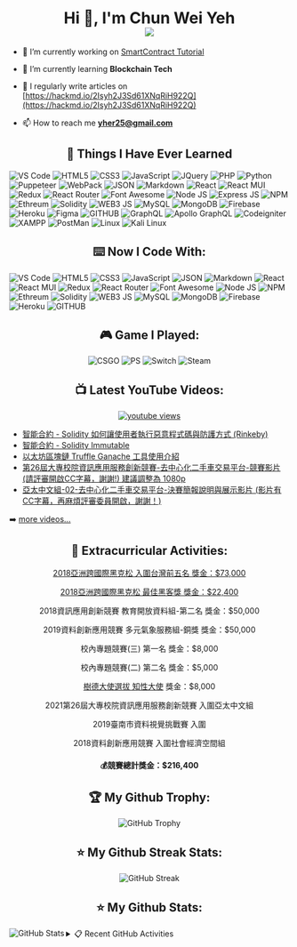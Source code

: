 <h1 align="center">Hi 👋, I'm Chun Wei Yeh <br> <img src="https://komarev.com/ghpvc/?username=weiyun0912&style=for-the-badge"> </h1>

- 🔭 I’m currently working on [SmartContract Tutorial](https://github.com/WeiYun0912/SmartContracts)

- 🌱 I’m currently learning **Blockchain Tech**

- 📝 I regularly write articles on [https://hackmd.io/2Isyh2J3Sd61XNqRiH922Q](https://hackmd.io/2Isyh2J3Sd61XNqRiH922Q)

- 📫 How to reach me **yher25@gmail.com**
  

  
<h2 align="center">📓 Things I Have Ever Learned </h2>  
<p>
   <img alt="VS Code" src="https://img.shields.io/badge/Visual_Studio_Code-0078D4?style=for-the-badge&logo=visual%20studio%20code&logoColor=white" />
   <img alt="HTML5" src="https://img.shields.io/badge/HTML5-E34F26?style=for-the-badge&logo=html5&logoColor=white" />
   <img alt="CSS3" src="https://img.shields.io/badge/CSS3-1572B6?style=for-the-badge&logo=css3&logoColor=white" />
   <img alt="JavaScript" src="https://img.shields.io/badge/JavaScript-323330?style=for-the-badge&logo=javascript&logoColor=F7DF1E" />
   <img alt="JQuery" src="https://img.shields.io/badge/jQuery-0769AD?style=for-the-badge&logo=jquery&logoColor=white" />
   <img alt="PHP" src="https://img.shields.io/badge/PHP-777BB4?style=for-the-badge&logo=php&logoColor=white" />
  <img alt="Python" src="https://img.shields.io/badge/Python-FFD43B?style=for-the-badge&logo=python&logoColor=blue" />
  <img alt="Puppeteer" src="https://img.shields.io/badge/Puppeteer-40B5A4?style=for-the-badge&logo=Puppeteer&logoColor=white" />
   <img alt="WebPack" src="https://img.shields.io/badge/Webpack-8DD6F9?style=for-the-badge&logo=Webpack&logoColor=white" />
   <img alt="JSON" src="https://img.shields.io/badge/json-5E5C5C?style=for-the-badge&logo=json&logoColor=white" />
   <img alt="Markdown" src="https://img.shields.io/badge/Markdown-000000?style=for-the-badge&logo=markdown&logoColor=white" />
   <img alt="React" src="https://img.shields.io/badge/React-20232A?style=for-the-badge&logo=react&logoColor=61DAFB" />
   <img alt="React MUI" src="https://img.shields.io/badge/Material%20UI-007FFF?style=for-the-badge&logo=mui&logoColor=white" />
   <img alt="Redux" src="https://img.shields.io/badge/Redux-593D88?style=for-the-badge&logo=redux&logoColor=white" />
   <img alt="React Router" src="https://img.shields.io/badge/React_Router-CA4245?style=for-the-badge&logo=react-router&logoColor=white" />
   <img alt="Font Awesome" src="https://img.shields.io/badge/Font_Awesome-339AF0?style=for-the-badge&logo=fontawesome&logoColor=white" />
   <img alt="Node JS" src="https://img.shields.io/badge/Node.js-339933?style=for-the-badge&logo=nodedotjs&logoColor=white" />
   <img alt="Express JS" src="https://img.shields.io/badge/Express.js-000000?style=for-the-badge&logo=express&logoColor=white" />
   <img alt="NPM" src="https://img.shields.io/badge/npm-CB3837?style=for-the-badge&logo=npm&logoColor=white" />
   <img alt="Ethreum" src="https://img.shields.io/badge/Ethereum-3C3C3D?style=for-the-badge&logo=Ethereum&logoColor=white" />
   <img alt="Solidity" src="https://img.shields.io/badge/Solidity-e6e6e6?style=for-the-badge&logo=solidity&logoColor=black" />
   <img alt="WEB3 JS" src="https://img.shields.io/badge/web3.js-F16822?style=for-the-badge&logo=web3.js&logoColor=white" />
   <img alt="MySQL" src="https://img.shields.io/badge/MySQL-005C84?style=for-the-badge&logo=mysql&logoColor=white" />
   <img alt="MongoDB" src="https://img.shields.io/badge/MongoDB-4EA94B?style=for-the-badge&logo=mongodb&logoColor=white" />
   <img alt="Firebase" src="https://img.shields.io/badge/firebase-ffca28?style=for-the-badge&logo=firebase&logoColor=black" />
    <img alt="Heroku" src="https://img.shields.io/badge/Heroku-430098?style=for-the-badge&logo=heroku&logoColor=white" />
   <img alt="Figma" src="https://img.shields.io/badge/Figma-F24E1E?style=for-the-badge&logo=figma&logoColor=white" />
   <img alt="GITHUB" src="https://img.shields.io/badge/GitHub-100000?style=for-the-badge&logo=github&logoColor=white" />
   <img alt="GraphQL" src="https://img.shields.io/badge/GraphQl-E10098?style=for-the-badge&logo=graphql&logoColor=white" />
   <img alt="Apollo GraphQL" src="https://img.shields.io/badge/Apollo%20GraphQL-311C87?&style=for-the-badge&logo=Apollo%20GraphQL&logoColor=white" />
   <img alt="Codeigniter" src="https://img.shields.io/badge/Codeigniter-EF4223?style=for-the-badge&logo=codeigniter&logoColor=white" />
   <img alt="XAMPP" src="https://img.shields.io/badge/Xampp-F37623?style=for-the-badge&logo=xampp&logoColor=white" />
  <img alt="PostMan" src="https://img.shields.io/badge/Postman-FF6C37?style=for-the-badge&logo=Postman&logoColor=white" />
  <img alt="Linux" src="https://img.shields.io/badge/Linux-FCC624?style=for-the-badge&logo=linux&logoColor=black" />
  <img alt="Kali Linux" src="https://img.shields.io/badge/Kali_Linux-557C94?style=for-the-badge&logo=kali-linux&logoColor=white" />
  
</p>

<h2 align="center">⌨️ Now I Code With:</h2>
 <p>
  <img alt="VS Code" src="https://img.shields.io/badge/Visual_Studio_Code-0078D4?style=for-the-badge&logo=visual%20studio%20code&logoColor=white" />
  <img alt="HTML5" src="https://img.shields.io/badge/HTML5-E34F26?style=for-the-badge&logo=html5&logoColor=white" />
  <img alt="CSS3" src="https://img.shields.io/badge/CSS3-1572B6?style=for-the-badge&logo=css3&logoColor=white" />
  <img alt="JavaScript" src="https://img.shields.io/badge/JavaScript-323330?style=for-the-badge&logo=javascript&logoColor=F7DF1E" />
  <img alt="JSON" src="https://img.shields.io/badge/json-5E5C5C?style=for-the-badge&logo=json&logoColor=white" />
  <img alt="Markdown" src="https://img.shields.io/badge/Markdown-000000?style=for-the-badge&logo=markdown&logoColor=white" />
  <img alt="React" src="https://img.shields.io/badge/React-20232A?style=for-the-badge&logo=react&logoColor=61DAFB" />
  <img alt="React MUI" src="https://img.shields.io/badge/Material%20UI-007FFF?style=for-the-badge&logo=mui&logoColor=white" />
  <img alt="Redux" src="https://img.shields.io/badge/Redux-593D88?style=for-the-badge&logo=redux&logoColor=white" />
  <img alt="React Router" src="https://img.shields.io/badge/React_Router-CA4245?style=for-the-badge&logo=react-router&logoColor=white" />
  <img alt="Font Awesome" src="https://img.shields.io/badge/Font_Awesome-339AF0?style=for-the-badge&logo=fontawesome&logoColor=white" />
  <img alt="Node JS" src="https://img.shields.io/badge/Node.js-339933?style=for-the-badge&logo=nodedotjs&logoColor=white" />
  <img alt="NPM" src="https://img.shields.io/badge/npm-CB3837?style=for-the-badge&logo=npm&logoColor=white" />
  <img alt="Ethreum" src="https://img.shields.io/badge/Ethereum-3C3C3D?style=for-the-badge&logo=Ethereum&logoColor=white" />
  <img alt="Solidity" src="https://img.shields.io/badge/Solidity-e6e6e6?style=for-the-badge&logo=solidity&logoColor=black" />
  <img alt="WEB3 JS" src="https://img.shields.io/badge/web3.js-F16822?style=for-the-badge&logo=web3.js&logoColor=white" />
  <img alt="MySQL" src="https://img.shields.io/badge/MySQL-005C84?style=for-the-badge&logo=mysql&logoColor=white" />
  <img alt="MongoDB" src="https://img.shields.io/badge/MongoDB-4EA94B?style=for-the-badge&logo=mongodb&logoColor=white" />
  <img alt="Firebase" src="https://img.shields.io/badge/firebase-ffca28?style=for-the-badge&logo=firebase&logoColor=black" />
  <img alt="Heroku" src="https://img.shields.io/badge/Heroku-430098?style=for-the-badge&logo=heroku&logoColor=white" />
  <img alt="GITHUB" src="https://img.shields.io/badge/GitHub-100000?style=for-the-badge&logo=github&logoColor=white" />
</p>

<h2 align="center">🎮 Game I Played:</h2>
<p align="center">
  <img alt="CSGO" src="https://img.shields.io/badge/Counter_Strike-000000?style=for-the-badge&logo=counter-strike&logoColor=white" />
  <img alt="PS" src="https://img.shields.io/badge/PlayStation-003791?style=for-the-badge&logo=playstation&logoColor=white" />
  <img alt="Switch" src="https://img.shields.io/badge/Nintendo_Switch-E60012?style=for-the-badge&logo=nintendo-switch&logoColor=white" />
  <img alt="Steam" src="https://img.shields.io/badge/Steam-000000?style=for-the-badge&logo=steam&logoColor=white" />
</p>

<h2 align="center">📺 Latest YouTube Videos:</h2>
<p align="center">
  <a href="https://www.youtube.com/channel/UCy1Q33r6POsxGTtZcOF--Fw">
   <img alt="youtube views" src="https://github-readme-youtube-stats.herokuapp.com/views/index.php?id=UCy1Q33r6POsxGTtZcOF--Fw&key=AIzaSyDRjAz4k5WcnDU_WrJVQvAMIgh6PusANHg&color=0a8b9d&style=plastic"/>
  </a>
</p>

<!-- YOUTUBE:START -->
- [智能合約 - Solidity 如何讓使用者執行惡意程式碼與防護方式 &lpar;Rinkeby&rpar;](https://www.youtube.com/watch?v=pvj6a_LZ_xs)
- [智能合約 - Solidity Immutable](https://www.youtube.com/watch?v=Q-nQd0ns9Tk)
- [以太坊區塊鏈 Truffle Ganache 工具使用介紹](https://www.youtube.com/watch?v=Z7CeH5srgdo)
- [第26屆大專校院資訊應用服務創新競賽-去中心化二手車交易平台-競賽影片&lpar;請評審開啟CC字幕，謝謝!&rpar; 建議調整為 1080p](https://www.youtube.com/watch?v=-kcfoJK1nhs)
- [亞太中文組-02-去中心化二手車交易平台-決賽簡報說明與展示影片 &lpar;影片有CC字幕，再麻煩評審委員開啟，謝謝！&rpar;](https://www.youtube.com/watch?v=1aacw-dn0mc)
<!-- YOUTUBE:END -->

➡️ [more videos...](https://youtube.com/123123960)

<h2 align="center">🏅 Extracurricular Activities:</h2>
<p align="center">
  <a href="https://www.facebook.com/moeaidb/posts/1127813564049448/">2018亞洲跨國際黑克松 入圍台灣前五名 獎金：$73,000</a>
</p>
<p align="center">
  <a href="https://www.cna.com.tw/postwrite/detail/240145">2018亞洲跨國際黑克松 最佳黑客獎 獎金：$22,400</a>
</p>
<p align="center">
  2018資訊應用創新競賽 教育開放資料組-第二名 獎金：$50,000
</p>
<p align="center">
  2019資料創新應用競賽 多元氣象服務組-銅獎 獎金：$50,000
</p>
<p align="center">
  校內專題競賽(三) 第一名 獎金：$8,000
</p>
<p align="center">
  校內專題競賽(二) 第二名 獎金：$5,000
</p>
<p align="center">
  <a href="https://www.cna.com.tw/postwrite/detail/262726"  target="_blank" >樹德大使選拔 知性大使</a> 獎金：$8,000
</p>
<p align="center">
  2021第26屆大專校院資訊應用服務創新競賽 入圍亞太中文組
</p>
<p align="center">
  2019臺南市資料視覺挑戰賽 入圍
</p>
<p align="center">
  2018資料創新應用競賽 入圍社會經濟空間組
</p>

<h4 align="center">
  💰️競賽總計獎金：$216,400
</p>


<h2 align="center">🏆 My Github Trophy:</h2>
<p align="center">
  <img alt="GitHub Trophy" src="https://github-profile-trophy.vercel.app/?username=weiyun0912&theme=darkhub&title=MultiLanguage,Commits,Repositories,Stars,PullRequest&row=2&column=3&margin-w=10&margin-h=10" />
</p>

<h2 align="center">⭐️ My Github Streak Stats:</h2>
<p align="center">
  <img alt="GitHub Streak" src="https://github-readme-streak-stats.herokuapp.com/?user=WeiYun0912&theme=dark" />
</p>

<h2 align="center">⭐️ My Github Stats:</h2>
<p>
<img align="left" alt="GitHub Stats" src="https://github-readme-stats.vercel.app/api?username=weiyun0912&show_icons=true&theme=dracula&hide=issues&hide_border=true" />
<details>
  <summary>📋 Recent GitHub Activities </summary>
  
<!--START_SECTION:activity-->
1. 💪 Opened PR  [#816](https://github.com/abhisheknaiidu/awesome-github-profile-readme/pull/816) in [abhisheknaiidu/awesome-github-profile-readme](https://github.com/abhisheknaiidu/awesome-github-profile-readme)
<!--END_SECTION:activity-->

</details>

</p>
